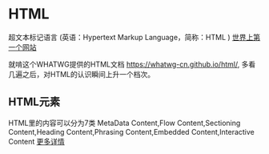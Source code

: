 # HTML
超文本标记语言 (英语：Hypertext Markup Language，简称：HTML )
[世界上第一个网站](http://info.cern.ch/)

就啃这个WHATWG提供的HTML文档 https://whatwg-cn.github.io/html/, 多看几遍之后，对HTML的认识瞬间上升一个档次。

## HTML元素
HTML里的内容可以分为7类
MetaData Content,Flow Content,Sectioning Content,Heading Content,Phrasing Content,Embedded Content,Interactive Content
[更多详情](https://html.spec.whatwg.org/multipage/dom.html#metadata-content-2)

